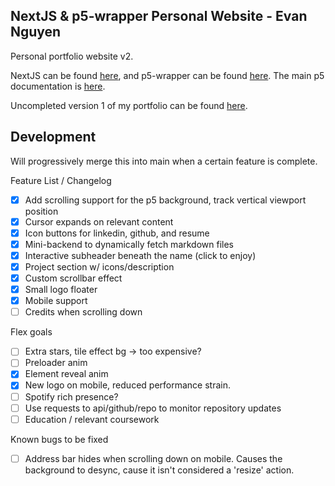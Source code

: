 ## NextJS & p5-wrapper Personal Website - Evan Nguyen
Personal portfolio website v2. 

NextJS can be found [here](https://nextjs.org/docs), and p5-wrapper can be found [here](https://github.com/P5-wrapper/react).
The main p5 documentation is [here](https://p5js.org/reference/).

Uncompleted version 1 of my portfolio can be found [here](https://github.com/Sytarno/sytarno.github.io).

## Development
Will progressively merge this into main when a certain feature is complete.

Feature List / Changelog
 - [x] Add scrolling support for the p5 background, track vertical viewport position
 - [x] Cursor expands on relevant content
 - [x] Icon buttons for linkedin, github, and resume
 - [x] Mini-backend to dynamically fetch markdown files
 - [x] Interactive subheader beneath the name (click to enjoy)
 - [x] Project section w/ icons/description
 - [x] Custom scrollbar effect
 - [x] Small logo floater
 - [x] Mobile support
 - [ ] Credits when scrolling down
 
Flex goals
 - [ ] Extra stars, tile effect bg -> too expensive?
 - [ ] Preloader anim
 - [x] Element reveal anim 
 - [x] New logo on mobile, reduced performance strain.
 - [ ] Spotify rich presence?
 - [ ] Use requests to api/github/repo to monitor repository updates
 - [ ] Education / relevant coursework

Known bugs to be fixed
 - [ ] Address bar hides when scrolling down on mobile. Causes the background to desync, cause it isn't considered a 'resize' action.
